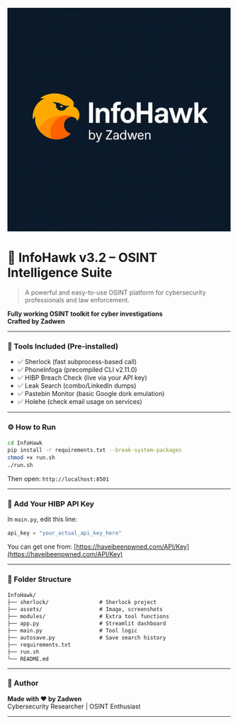 ![InfoHawk Project](project.png)

# 🦅 InfoHawk v3.2 – OSINT Intelligence Suite



> A powerful and easy-to-use OSINT platform for cybersecurity professionals and law enforcement.

**Fully working OSINT toolkit for cyber investigations**  
**Crafted by Zadwen**

---

### 🧰 Tools Included (Pre-installed)

- ✅ Sherlock (fast subprocess-based call)
- ✅ PhoneInfoga (precompiled CLI v2.11.0)
- ✅ HIBP Breach Check (live via your API key)
- ✅ Leak Search (combo/LinkedIn dumps)
- ✅ Pastebin Monitor (basic Google dork emulation)
- ✅ Holehe (check email usage on services)

---

### ⚙️ How to Run

```bash
cd InfoHawk
pip install -r requirements.txt --break-system-packages
chmod +x run.sh
./run.sh
```

Then open: `http://localhost:8501`

---

### 🔐 Add Your HIBP API Key

In `main.py`, edit this line:

```python
api_key = "your_actual_api_key_here"
```

You can get one from: [https://haveibeenpwned.com/API/Key](https://haveibeenpwned.com/API/Key)

---

### 📁 Folder Structure

```
InfoHawk/
├── sherlock/                # Sherlock project
├── assets/                  # Image, screenshots
├── modules/                 # Extra tool functions
├── app.py                   # Streamlit dashboard
├── main.py                  # Tool logic
├── autosave.py              # Save search history
├── requirements.txt
├── run.sh
└── README.md
```

---

### 🧠 Author

**Made with ❤️ by Zadwen**  
Cybersecurity Researcher | OSINT Enthusiast

---
